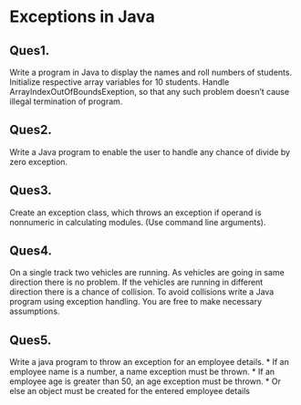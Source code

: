 # Exceptions in Java

## Ques1. 
Write a program in Java to display the names and roll numbers of students. Initialize respective
array variables for 10 students. Handle ArrayIndexOutOfBoundsExeption, so that any such
problem doesn’t cause illegal termination of program.

## Ques2.
Write a Java program to enable the user to handle any chance of divide by zero exception.

## Ques3. 
Create an exception class, which throws an exception if operand is nonnumeric in calculating
modules. (Use command line arguments).

## Ques4.
On a single track two vehicles are running. As vehicles are going in same direction there is no
problem. If the vehicles are running in different direction there is a chance of collision. To avoid
collisions write a Java program using exception handling. You are free to make necessary
assumptions.

## Ques5.
Write a java program to throw an exception for an employee details.
        * If an employee name is a number, a name exception must be thrown.
        * If an employee age is greater than 50, an age exception must be thrown.
        * Or else an object must be created for the entered employee details
